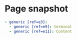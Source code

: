 # Page snapshot

```yaml
- generic [ref=e3]:
  - generic [ref=e9]: terminal
  - generic [ref=e11]: Content
```